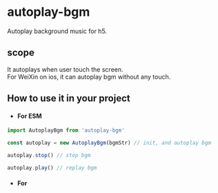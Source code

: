 # autoplay-bgm
Autoplay background music for h5.

 ## scope
It autoplays when user touch the screen.
<br>For WeiXin on ios, it can autoplay bgm without any touch.

 ## How to use it in your project

 * #### For ESM
 
```javascript
import AutoplayBgm from 'autoplay-bgm'

const autoplay = new AutoplayBgm(bgmStr) // init, and autoplay bgm

autoplay.stop() // stop bgm

autoplay.play() // replay bgm

```

   * #### For <script>
  ```javascript
  <script type="module" async>
        import AutoPlay from '/bundle.esm.js'
        var audio = new AutoPlay('/testAudio.mp3')
        window.audio = new AutoPlay('/testAudio.mp3')
        window.stop = function  () {
            console.log('～111～')
            window.audio.stop()
        }
        window.replay = () => {
            console.log('～222～')
            audio.replay()
        }
        const str1 = '<button id="stop" type="button" onclick=\"stop()\">停止</button>'
        const str2 = '<button type="button" onclick="replay()">重新播放</button>'
        var btnsWrap = document.createElement('div')
        btnsWrap.innerHTML = str1 + str2
        document.body.appendChild(btnsWrap)                
    </script>
  ```
